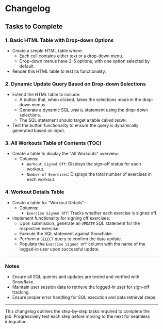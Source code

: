 # Changelog

## Tasks to Complete

### 1. Basic HTML Table with Drop-down Options
- Create a simple HTML table where:
  - Each cell contains either text or a drop-down menu.
  - Drop-down menus have 2-5 options, with one option selected by default.
- Render this HTML table to test its functionality.

### 2. Dynamic Update Query Based on Drop-down Selections
- Extend the HTML table to include:
  - A button that, when clicked, takes the selections made in the drop-down menus.
  - Generate a dynamic SQL `UPDATE` statement using the drop-down selections.
  - The SQL statement should target a table called `DECAM`.
- Test the button functionality to ensure the query is dynamically generated based on input.

### 3. All Workouts Table of Contents (TOC)
- Create a table to display the "All Workouts" overview:
  - Columns:
    - `Workout Signed Off`: Displays the sign-off status for each workout.
    - `Number of Exercises`: Displays the total number of exercises in each workout.

### 4. Workout Details Table
- Create a table for "Workout Details":
  - Columns:
    - `Exercise Signed Off`: Tracks whether each exercise is signed off.
- Implement functionality for signing off exercises:
  - Upon submission, generate an `UPDATE` SQL statement for the respective exercise.
  - Execute the SQL statement against Snowflake.
  - Perform a `SELECT` query to confirm the data update.
  - Populate the `Exercise Signed Off` column with the name of the logged-in user upon successful update.

---

### Notes
- Ensure all SQL queries and updates are tested and verified with Snowflake.
- Maintain user session data to retrieve the logged-in user for sign-off tracking.
- Ensure proper error handling for SQL execution and data retrieval steps.

---

This changelog outlines the step-by-step tasks required to complete the job. Progressively test each step before moving to the next for seamless integration.
